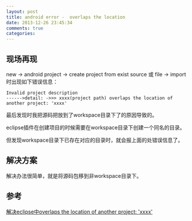 ```yaml
---
layout: post
title: android error -  overlaps the location 
date: 2013-12-26 23:45:34
comments: true
categories: 
---
```

## 现场再现

new -> android project -> create project from exist source 或 file -> import 时出现如下错误信息：

    Invalid project description
    ------>detail: ->>> xxxx(project path) overlaps the location of another project: 'xxxx'

最后发现时我把源码把放到了workspace目录下了的原因导致的。

eclipse插件在创建项目的时候需要在workspace目录下创建一个同名的目录。

但发现workspace目录下已存在对应的目录时，就会报上面的处错误信息了。

## 解决方案

解决办法很简单，就是将源码包移到非workspace目录下。

## 参考

[解决eclipse中overlaps the location of another project: 'xxxx'](http://longshuai2007.blog.163.com/blog/static/1420944142011714309608/)
